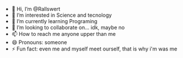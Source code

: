 - 👋 Hi, I’m @Rallswert
- 👀 I’m interested in Science and tecnology
- 🌱 I’m currently learning Programing
- 💞️ I’m looking to collaborate on... idk, maybe no
- 📫 How to reach me anyone upper than me
- 😄 Pronouns: someone
- ⚡ Fun fact: even me and myself meet ourself, that is why i'm was me

<!---
Rallswert/Rallswert is a ✨ special ✨ repository because its `README.md` (this file) appears on your GitHub profile.
You can click the Preview link to take a look at your changes.
--->
